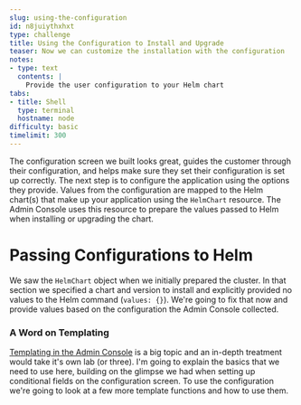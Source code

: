 ```yaml
---
slug: using-the-configuration
id: n8juiythxhxt
type: challenge
title: Using the Configuration to Install and Upgrade
teaser: Now we can customize the installation with the configuration
notes:
- type: text
  contents: |
    Provide the user configuration to your Helm chart
tabs:
- title: Shell
  type: terminal
  hostname: node
difficulty: basic
timelimit: 300
---
```


The configuration screen we built looks great, guides the customer through
their configuration, and helps make sure they set their configuration is set
up correctly. The next step is to configure the application using the options
they provide. Values from the configuration are mapped to the Helm chart(s)
that make up your application using the `HelmChart` resource. The Admin
Console uses this resource to prepare the values passed to Helm when
installing or upgrading the chart.

Passing Configurations to Helm
==============================

We saw the `HelmChart` object when we initially prepared the cluster. In that
section we specified a chart and version to install and explicitly provided no
values to the Helm command (`values: {}`). We're going to fix that now and
provide values based on the configuration the Admin Console collected.

### A Word on Templating

[Templating in the Admin Console](https://docs.replicated.com/reference/template-functions-about)
is a big topic and an in-depth treatment would take it's own lab (or three).
I'm going to explain the basics that we need to use here, building on the
glimpse we had when setting up conditional fields on the configuration screen.
To use the configuration we're going to look at a few more template functions
and how to use them.
